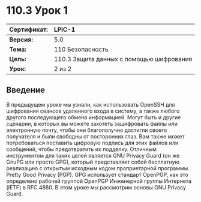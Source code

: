 # 110.3 Урок 1

| **Сертификат:** | LPIC-1                                      |
|:----------------|:--------------------------------------------|
| **Версия:**     | 5.0                                         |
| **Тема:**       | 110 Безопасность                            |                           
| **Цель:**       | 110.3 Защита данных с помощью шифрования    |
| **Урок:**       | 2 из 2                                      |


## Введение

В предыдущем уроке мы узнали, как использовать OpenSSH для шифрования сеансов удаленного входа в систему, а также любого другого последующего обмена информацией. Могут быть и другие сценарии, в которых вы можете захотеть зашифровать файлы или электронную почту, чтобы они благополучно достигли своего получателя и были свободны от посторонних глаз. Вам также может потребоваться поставить цифровую подпись для этих файлов или сообщений, чтобы предотвратить их подделку. Отличным инструментом для таких целей является GNU Privacy Guard (он же GnuPG или просто GPG), который представляет собой бесплатную реализацию с открытым исходным кодом проприетарной программы Pretty Good Privacy (PGP). GPG использует стандарт OpenPGP, как это определено рабочей группой OpenPGP Инженерной группы Интернета (IETF) в RFC 4880. В этом уроке мы рассмотрим основы GNU Privacy Guard.
